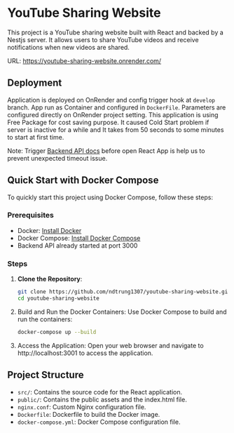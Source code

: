 # YouTube Sharing Website

This project is a YouTube sharing website built with React and backed by a Nestjs server. It allows users to share YouTube videos and receive notifications when new videos are shared.

URL: https://youtube-sharing-website.onrender.com/

## Deployment

Application is deployed on OnRender and config trigger hook at `develop` branch. App run as Container and configured in `DockerFile`. Parameters are configured directly on OnRender project setting.
This application is using Free Package for cost saving purpose. It caused Cold Start problem if server is inactive for a while and It takes from 50 seconds to some minutes to start at first time.

Note: Trigger [Backend API docs](https://youtube-sharing-api.onrender.com/swagger) before open React App is help us to prevent unexpected timeout issue.

## Quick Start with Docker Compose

To quickly start this project using Docker Compose, follow these steps:

### Prerequisites

- Docker: [Install Docker](https://docs.docker.com/get-docker/)
- Docker Compose: [Install Docker Compose](https://docs.docker.com/compose/install/)
- Backend API already started at port 3000

### Steps

1. **Clone the Repository**:

   ```sh
   git clone https://github.com/ndtrung1307/youtube-sharing-website.git
   cd youtube-sharing-website
   ```

2. Build and Run the Docker Containers:
   Use Docker Compose to build and run the containers:
   ```sh
   docker-compose up --build
   ```
3. Access the Application:
   Open your web browser and navigate to http://localhost:3001 to access the application.

## Project Structure

- `src/`: Contains the source code for the React application.
- `public/`: Contains the public assets and the index.html file.
- `nginx.conf`: Custom Nginx configuration file.
- `Dockerfile`: Dockerfile to build the Docker image.
- `docker-compose.yml`: Docker Compose configuration file.
